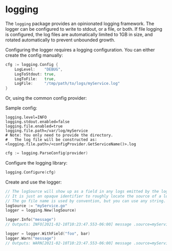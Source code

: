 # logging

The `logging` package provides an opinionated logging framework. The logger can be configured to write to stdout, or a file, or both. If file logging is configured, the log files are automatically limited to 1GB in size, and rotated automatically to prevent unbounded growth.

Configuring the logger requires a logging configuration. You can either create the config manually:

```go
cfg := logging.Config {
    LogLevel:    "DEBUG",
    LogToStdout: true,
    LogToFile:   true,
    LogFile:     "/tmp/path/to/logs/myService.log" 
}
```

Or, using the common config provider:

Sample config:

```properties
logging.level=INFO
logging.stdout.enabled=false
logging.file.enabled=true
logging.file.path=/var/log/myService
# Note: You only need to provide the directory.
#   The log file will be constructed as: <logging.file.path>/<configProvider.GetServiceName()>.log 
```

```go
cfg := logging.ParseConfig(provider)
```

Configure the logging library:

```go
logging.Configure(cfg)
```

Create and use the logger:

```go
// The logSource will show up as a field in any logs emitted by the logger.
// It is just an opaque identifier to roughly locate the source of a log.
// The go file name is used by convention, but you can use any string.
logSource := "myService.go"
logger = logging.New(logSource)

logger.Info("message")
// Outputs: INFO[2021-02-10T10:23:47.553-06:00] message .source=myService.go

logger = logger.WithField("foo", bar)
logger.Warn("message")
// Outputs: WARN[2021-02-10T10:23:47.553-06:00] message .source=myService.go foo=bar
```